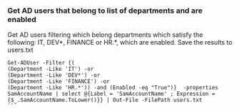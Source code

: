 ### Get AD users that belong to list of departments and are enabled

Get AD users filtering which belong departments which satisfy the following: IT, DEV*, FINANCE or HR.*, which are enabled. Save the results to users.txt

````
Get-ADUser -Filter {(
(Department -Like 'IT') -or 
(Department -Like 'DEV*') -or 
(Department -Like 'FINANCE') -or 
(Department -Like 'HR.*')) -and (Enabled -eq "True")}  -properties SamAccountName | select @{Label = 'SamAccountName' ; Expression = {$_.SamAccountName.ToLower()}} | Out-File -FilePath users.txt
```

